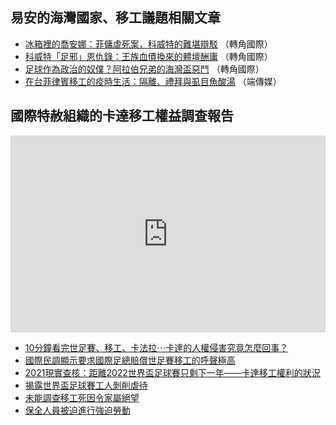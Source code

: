 ---
---
## 易安的海灣國家、移工議題相關文章

* [冰箱裡的喬安娜：菲傭虐死案，科威特的難堪辯駁](https://global.udn.com/global_vision/story/8663/2995818) （轉角國際）
* [科威特「足邪」恩仇錄：王族血債換來的體壇酬庸](https://global.udn.com/global_vision/story/8664/2907688) （轉角國際）
* [足球作為政治的奴僕？阿拉伯兄弟的海灣盃惡鬥](https://global.udn.com/global_vision/story/8664/2907558) （轉角國際）
* [在台菲律賓移工的疫時生活：隔離、禮拜與虱目魚酸湯](https://theinitium.com/article/20220518-taiwan-covid-philippine-migrant-workers/) （端傳媒）

## 國際特赦組織的卡達移工權益調查報告

<iframe width="100%" height="315" src="https://www.youtube.com/embed/7Ww9gNXEVig" title="YouTube video player" frameborder="0" allow="accelerometer; autoplay; clipboard-write; encrypted-media; gyroscope; picture-in-picture" allowfullscreen></iframe>

* [10分鐘看完世足賽、移工、卡法拉⋯卡達的人權侵害究竟怎麼回事？](https://www.youtube.com/watch?v=7Ww9gNXEVig)
* [國際民調顯示要求國際足總賠償世足賽移工的呼聲極高](https://www.amnesty.tw/node/13062)
* [2021現實查核：距離2022世界盃足球賽只剩下一年——卡達移工權利的狀況](https://www.amnesty.tw/node/12664)
* [揭露世界盃足球賽工人剝削虐待](https://www.amnesty.tw/news/2133)
* [未能調查移工死因令家屬絕望](https://www.amnesty.tw/news/3836)
* [保全人員被迫進行強迫勞動](https://www.amnesty.tw/node/11775)